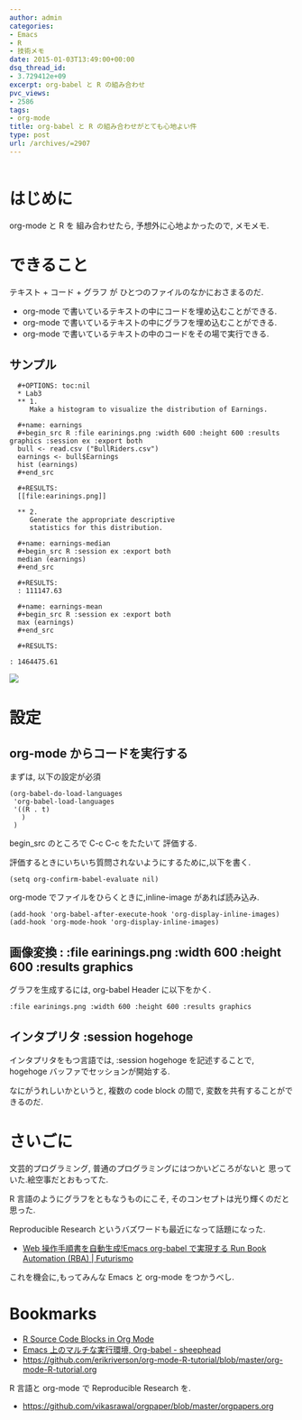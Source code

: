 ```yaml
---
author: admin
categories:
- Emacs
- R
- 技術メモ
date: 2015-01-03T13:49:00+00:00
dsq_thread_id:
- 3.729412e+09
excerpt: org-babel と R の組み合わせ
pvc_views:
- 2586
tags:
- org-mode
title: org-babel と R の組み合わせがとても心地よい件
type: post
url: /archives/=2907
---
```


<img alt="" src="http://futurismo.biz/wp-content/uploads/emacs_logo.jpg"/>

はじめに
========

org-mode と R を 組み合わせたら, 予想外に心地よかったので, メモメモ.

できること
==========

テキスト + コード + グラフ が ひとつのファイルのなかにおさまるのだ.

-   org-mode で書いているテキストの中にコードを埋め込むことができる.
-   org-mode で書いているテキストの中にグラフを埋め込むことができる.
-   org-mode で書いているテキストの中のコードをその場で実行できる.

サンプル
--------

``` {.text}
  #+OPTIONS: toc:nil
  * Lab3
  ** 1. 
     Make a histogram to visualize the distribution of Earnings.

  #+name: earnings
  #+begin_src R :file earinings.png :width 600 :height 600 :results graphics :session ex :export both
  bull <- read.csv ("BullRiders.csv")
  earnings <- bull$Earnings
  hist (earnings)
  #+end_src

  #+RESULTS:
  [[file:earinings.png]]

  ** 2. 
     Generate the appropriate descriptive
     statistics for this distribution.

  #+name: earnings-median
  #+begin_src R :session ex :export both
  median (earnings)
  #+end_src

  #+RESULTS:
  : 111147.63

  #+name: earnings-mean
  #+begin_src R :session ex :export both
  max (earnings)
  #+end_src

  #+RESULTS:

: 1464475.61
```

![](./../img/2015-01-03-223259_759x783_scrot.png)

設定
====

org-mode からコードを実行する
-----------------------------

まずは, 以下の設定が必須

``` {.commonlisp}
(org-babel-do-load-languages
 'org-babel-load-languages
 '((R . t)
   )
 )
```

begin\_src のところで C-c C-c をたたいて 評価する.

評価するときにいちいち質問されないようにするために,以下を書く.

``` {.commonlisp}
(setq org-confirm-babel-evaluate nil)
```

org-mode でファイルをひらくときに,inline-image があれば読み込み.

``` {.commonlisp}
(add-hook 'org-babel-after-execute-hook 'org-display-inline-images)   
(add-hook 'org-mode-hook 'org-display-inline-images)   
```

画像変換 : :file earinings.png :width 600 :height 600 :results graphics
-----------------------------------------------------------------------

グラフを生成するには, org-babel Header に以下をかく.

``` {.text}
:file earinings.png :width 600 :height 600 :results graphics 
```

インタプリタ :session hogehoge
------------------------------

インタプリタをもつ言語では, :session hogehoge を記述することで, hogehoge
バッファでセッションが開始する.

なにがうれしいかというと, 複数の code block の間で,
変数を共有することができるのだ.

さいごに
========

文芸的プログラミング, 普通のプログラミングにはつかいどころがないと
思っていた.絵空事だとおもってた.

R 言語のようにグラフをともなうものにこそ,
そのコンセプトは光り輝くのだと思った.

Reproducible Research というバズワードも最近になって話題になった.

-   [Web 操作手順書を自動生成!Emacs org-babel で実現する Run Book
    Automation (RBA) | Futurismo](http://futurismo.biz/archives/2451)

これを機会に,もってみんな Emacs と org-mode をつかうべし.

Bookmarks
=========

-   [R Source Code Blocks in Org
    Mode](http://orgmode.org/worg/org-contrib/babel/languages/ob-doc-R.html)
-   [Emacs 上のマルチな実行環境, Org-babel -
    sheephead](http://sheephead.homelinux.org/2010/05/25/1868/)
-   <https://github.com/erikriverson/org-mode-R-tutorial/blob/master/org-mode-R-tutorial.org>

R 言語と org-mode で Reproducible Research を.

-   <https://github.com/vikasrawal/orgpaper/blob/master/orgpapers.org>

